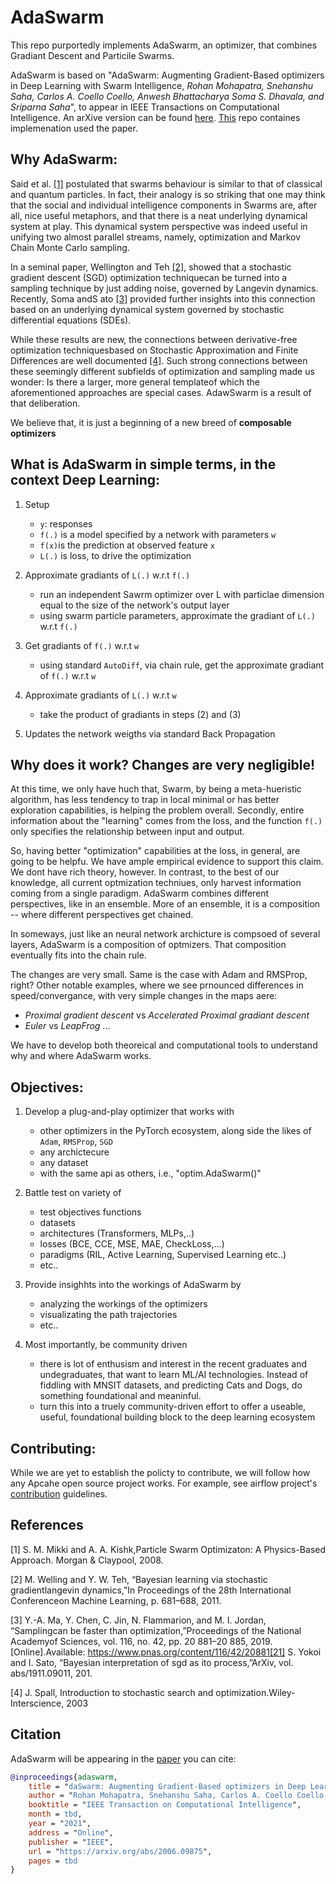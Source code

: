 <!---
Licensed under the Apache License, Version 2.0 (the "License");
you may not use this file except in compliance with the License.
You may obtain a copy of the License at

    http://www.apache.org/licenses/LICENSE-2.0

Unless required by applicable law or agreed to in writing, software
distributed under the License is distributed on an "AS IS" BASIS,
WITHOUT WARRANTIES OR CONDITIONS OF ANY KIND, either express or implied.
See the License for the specific language governing permissions and
limitations under the License.
-->

# AdaSwarm

This repo purportedly implements AdaSwarm, an optimizer, that combines Gradiant Descent and Particile Swarms. 

AdaSwarm is based on "AdaSwarm: Augmenting Gradient-Based optimizers in Deep Learning with Swarm Intelligence, _Rohan Mohapatra, Snehanshu Saha, Carlos A. Coello Coello, Anwesh Bhattacharya Soma S. Dhavala, and Sriparna Saha_", to appear in IEEE Transactions on Computational Intelligence. An arXive version can be found [here](https://arxiv.org/abs/2006.09875). [This](https://github.com/rohanmohapatra/pytorch-cifar) repo containes implemenation used the paper.


## Why AdaSwarm:
Said  et  al.  [[1]](#1)  postulated  that  swarms behaviour is similar to  that of classical  and  quantum  particles.  In  fact, their analogy is so striking that one may think that the social and  individual  intelligence  components  in  Swarms  are,  after  all, nice useful metaphors, and that there is a neat underlying dynamical system at play. This dynamical system perspective was indeed useful in unifying two almost parallel streams, namely, optimization  and  Markov  Chain  Monte  Carlo  sampling. 

In a seminal paper, Wellington and Teh [[2]](#2), showed that a  stochastic  gradient  descent  (SGD)  optimization  techniquecan  be  turned  into  a  sampling  technique  by  just  adding noise,  governed  by  Langevin  dynamics.  Recently,  Soma  andS ato [[3]](#3) provided further insights into this connection based on  an  underlying  dynamical  system  governed  by  stochastic differential equations (SDEs). 

While these results are new, the connections  between  derivative-free  optimization  techniquesbased on Stochastic Approximation and Finite Differences are well documented [[4]](#4). Such strong connections between these seemingly  different  subfields  of  optimization  and  sampling made  us  wonder:  Is  there  a  larger,  more  general  templateof  which  the  aforementioned  approaches  are  special  cases. AdawSwarm is a result of that deliberation. 

We believe that, it is just a beginning of a new breed of **composable optimizers**

## What is AdaSwarm in simple terms, in the context Deep Learning:
1. Setup
    - ``y``: responses
    - ``f(.)`` is a model specified by a network with parameters ``w``
    - ``f(x)``is the prediction at observed feature ``x``
    - ``L(.)`` is loss, to drive the optimization

2. Approximate gradiants of ``L(.)`` w.r.t ``f(.)``
    - run an independent Sawrm optimizer over L with particlae dimension equal to the size of the network's output layer
    - using swarm particle parameters, approximate the gradiant of  ``L(.)`` w.r.t ``f(.)``

3. Get gradiants of ``f(.)`` w.r.t ``w``
    - using standard ``AutoDiff``, via chain rule, get the approximate gradiant of ``f(.)`` w.r.t ``w``

4. Approximate gradiants of ``L(.)`` w.r.t ``w``
    - take the product of gradiants in steps (2) and (3)

5. Updates the network weigths via standard Back Propagation

## Why does it work? Changes are very negligible!

At this time, we only have huch that, Swarm, by being a meta-hueristic algorithm, has less tendency to trap in local minimal or has better exploration capabilities, is helping the problem overall. Secondly, entire information about the "learning" comes from the loss, and the function ``f(.)`` only specifies the relationship between input and output. 

So, having better "optimization" capabilities at the loss, in general, are going to be helpfu. We have ample empirical evidence to support this claim. We dont have rich theory, however. In contrast, to the best of our knowledge, all current optmization techniues, only harvest information coming from a single paradigm. AdaSwarm combines different perspectives, like in an ensemble. More of an ensemble, it is a composition -- where different perspectives get chained. 

In someways, just like an neural network archicture is compsoed of several layers, AdaSwarm is a composition of optmizers. That composition eventually fits into the chain rule.

The changes are very small. Same is the case with Adam and RMSProp, right? Other notable examples, where we see prnounced differences in speed/convergance, with very simple changes in the maps aere:
- _Proximal gradient descent_ vs _Accelerated Proximal gradiant descent_
- _Euler_ vs _LeapFrog_ ...

We have to develop both theoreical and computational tools to understand why and where AdaSwarm works.

## Objectives:

1. Develop a plug-and-play optimizer that works with
    - other optimizers in the PyTorch ecosystem, along side the likes of ``Adam``, ``RMSProp``, ``SGD``
    - any archictecure 
    - any dataset
    - with the same api as others, i.e., "optim.AdaSwarm()"

2. Battle test on variety of
    - test objectives functions
    - datasets
    - architectures (Transformers, MLPs,..)
    - losses (BCE, CCE, MSE, MAE, CheckLoss,...)
    - paradigms (RIL, Active Learning, Supervised Learning etc..)
    - etc..

3. Provide insighhts into the workings of AdaSwarm by
    - analyzing the workings of the optimizers
    - visualizating the path trajectories
    - etc..

4. Most importantly, be community driven
    - there is lot of enthusism and interest in the recent graduates and undegraduates, that want to learn ML/AI technologies. Instead of fiddling with MNSIT datasets, and predicting Cats and Dogs, do something foundational and meaninful.
    - turn this into a truely community-driven effort to offer a useable, useful, foundational building block to the deep learning ecosystem



## Contributing:
While we are yet to establish the policty to contribute, we will follow how any Apcahe open source project works. For example, see airflow project's [contribution](https://github.com/apache/airflow/blob/master/CONTRIBUTING.rst) guidelines. 


## References
<a id="1">[1]</a> 
S. M. Mikki and A. A. Kishk,Particle Swarm Optimizaton: A Physics-Based Approach.    Morgan & Claypool, 2008.

<a id="2">[2]</a> 
M.  Welling  and  Y.  W.  Teh,  “Bayesian  learning  via  stochastic  gradientlangevin dynamics,”In Proceedings of the 28th International Conferenceon Machine Learning, p. 681–688, 2011.

<a id="3">[3]</a> 
Y.-A. Ma, Y. Chen, C. Jin, N. Flammarion, and M. I. Jordan, “Samplingcan be faster than optimization,”Proceedings of the National Academyof   Sciences,   vol.   116,   no.   42,   pp.   20 881–20 885,   2019.   [Online].Available: https://www.pnas.org/content/116/42/20881[21]  S.  Yokoi  and  I.  Sato,  “Bayesian  interpretation  of  sgd  as  ito  process,”ArXiv, vol. abs/1911.09011, 201.

<a id="3">[4]</a> 
J.  Spall, Introduction  to  stochastic  search  and  optimization.Wiley-Interscience, 2003

## Citation

AdaSwarm will be appearing in the [paper](https://arxiv.org/abs/2006.09875) you can cite:
```bibtex
@inproceedings{adaswarm,
    title = "daSwarm: Augmenting Gradient-Based optimizers in Deep Learning with Swarm Intelligence",
    author = "Rohan Mohapatra, Snehanshu Saha, Carlos A. Coello Coello, Anwesh Bhattacharya Soma S. Dhavala, and Sriparna Saha",
    booktitle = "IEEE Transaction on Computational Intelligence",
    month = tbd,
    year = "2021",
    address = "Online",
    publisher = "IEEE",
    url = "https://arxiv.org/abs/2006.09875",
    pages = tbd
}
```